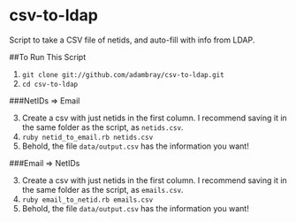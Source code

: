 csv-to-ldap
===========

Script to take a CSV file of netids, and auto-fill with info from LDAP.

##To Run This Script
1. `git clone git://github.com/adambray/csv-to-ldap.git`
2. `cd csv-to-ldap`

###NetIDs => Email

3. Create a csv with just netids in the first column. I recommend saving it in the same folder as the script, as `netids.csv`.
4. `ruby netid_to_email.rb netids.csv`
5. Behold, the file `data/output.csv` has the information you want!

###Email => NetIDs

3. Create a csv with just netids in the first column. I recommend saving it in the same folder as the script, as `emails.csv`.
4. `ruby email_to_netid.rb emails.csv`
5. Behold, the file `data/output.csv` has the information you want!
